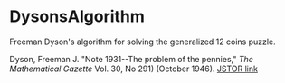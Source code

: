 # DysonsAlgorithm
Freeman Dyson's algorithm for solving the generalized 12 coins puzzle.

Dyson, Freeman J. "Note 1931--The problem of the pennies," *The Mathematical Gazette* Vol. 30, No 291) (October 1946). [JSTOR link](https://www.jstor.org/stable/3611225)